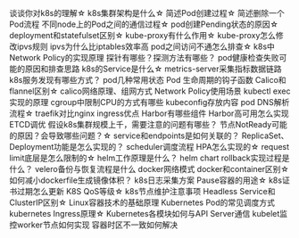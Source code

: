 谈谈你对k8s的理解☆
k8s集群架构是什么☆
简述Pod创建过程☆
简述删除一个Pod流程
不同node上的Pod之间的通信过程☆
pod创建Pending状态的原因☆
deployment和statefulset区别☆
kube-proxy有什么作用☆
kube-proxy怎么修改ipvs规则
ipvs为什么比iptables效率高
pod之间访问不通怎么排查☆
k8s中Network Policy的实现原理
探针有哪些？探测方法有哪些？
pod健康检查失败可能的原因和排查思路
k8s的Service是什么☆
metrics-server采集指标数据链路
k8s服务发现有哪些方式？
pod几种常用状态
Pod 生命周期的钩子函数
Calico和flannel区别☆
calico网络原理、组网方式
Network Policy使用场景
kubectl exec 实现的原理
cgroup中限制CPU的方式有哪些
kubeconfig存放内容
pod DNS解析流程☆
traefik对比nginx ingress优点
Harbor有哪些组件
Harbor高可用怎么实现
ETCD调优
假设k8s集群规模上千，需要注意的问题有哪些？
节点NotReady可能的原因？会导致哪些问题？☆
service和endpoints是如何关联的？
ReplicaSet、Deployment功能是怎么实现的？
scheduler调度流程
HPA怎么实现的☆
request limit底层是怎么限制的☆
helm工作原理是什么？
helm chart rollback实现过程是什么？
velero备份与恢复流程是什么
docker网络模式
docker和container区别☆
如何减⼩dockerfile⽣成镜像体积？
k8s日志采集方案
Pause容器的用途☆
k8s证书过期怎么更新
K8S QoS等级☆
k8s节点维护注意事项
Headless Service和ClusterIP区别☆
Linux容器技术的基础原理
Kubernetes Pod的常见调度方式
kubernetes Ingress原理☆
Kubernetes各模块如何与API Server通信
kubelet监控worker节点如何实现
容器时区不一致如何解决
